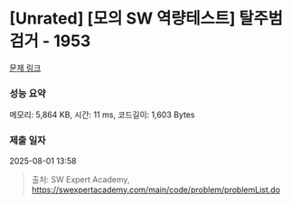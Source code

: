 # [Unrated] [모의 SW 역량테스트] 탈주범 검거 - 1953 

[문제 링크](https://swexpertacademy.com/main/code/problem/problemDetail.do?contestProbId=AV5PpLlKAQ4DFAUq) 

### 성능 요약

메모리: 5,864 KB, 시간: 11 ms, 코드길이: 1,603 Bytes

### 제출 일자

2025-08-01 13:58



> 출처: SW Expert Academy, https://swexpertacademy.com/main/code/problem/problemList.do
